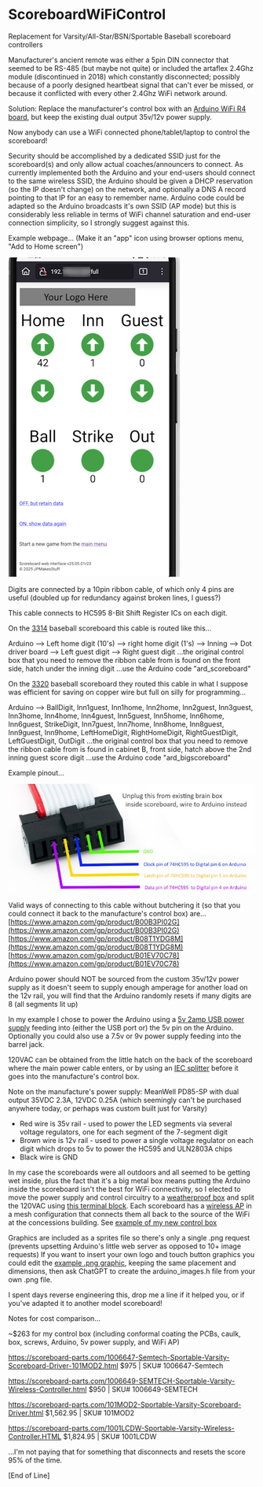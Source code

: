 # ScoreboardWiFiControl
Replacement for Varsity/All-Star/BSN/Sportable Baseball scoreboard controllers

Manufacturer's ancient remote was either a 5pin DIN connector that seemed to be RS-485 (but maybe not quite) or included the artaflex 2.4Ghz module (discontinued in 2018) which constantly disconnected; possibly because of a poorly designed heartbeat signal that can't ever be missed, or because it conflicted with every other 2.4Ghz WiFi network around.

Solution: Replace the manufacturer's control box with an [Arduino WiFi R4 board](https://store.arduino.cc/products/uno-r4-wifi), but keep the existing dual output 35v/12v power supply.

Now anybody can use a WiFi connected phone/tablet/laptop to control the scoreboard!

Security should be accomplished by a dedicated SSID just for the scoreboard(s) and only allow actual coaches/announcers to connect.  As currently implemented both the Arduino and your end-users should connect to the same wireless SSID, the Arduino should be given a DHCP reservation (so the IP doesn't change) on the network, and optionally a DNS A record pointing to that IP for an easy to remember name.  Arduino code could be adapted so the Arduino broadcasts it's own SSID (AP mode) but this is considerably less reliable in terms of WiFi channel saturation and end-user connection simplicity, so I strongly suggest against this.

Example webpage... (Make it an "app" icon using browser options menu, "Add to Home screen")

![Webpage_Screenshot_On_Phone](https://github.com/JPMakesStuff/ScoreboardWiFiControl/blob/main/Webpage_Screenshot_On_Phone.png?raw=true)

Digits are connected by a 10pin ribbon cable, of which only 4 pins are useful (doubled up for redundancy against broken lines, I guess?)

This cable connects to HC595 8-Bit Shift Register ICs on each digit.

On the [3314](https://github.com/JPMakesStuff/ScoreboardWiFiControl/blob/main/3314.jpg) baseball scoreboard this cable is routed like this...

Arduino --> Left home digit (10's) --> right home digit (1's) --> Inning --> Dot driver board --> Left guest digit --> Right guest digit
...the original control box that you need to remove the ribbon cable from is found on the front side, hatch under the inning digit
...use the Arduino code "ard_scoreboard"

On the [3320](https://github.com/JPMakesStuff/ScoreboardWiFiControl/blob/main/3320.jpg) baseball scoreboard they routed this cable in what I suppose was efficient for saving on copper wire but full on silly for programming...

Arduino --> BallDigit, Inn1guest, Inn1home, Inn2home, Inn2guest, Inn3guest, Inn3home, Inn4home, Inn4guest, Inn5guest, Inn5home, Inn6home, Inn6guest, StrikeDigit, Inn7guest, Inn7home, Inn8home, Inn8guest, Inn9guest, Inn9home, LeftHomeDigit, RightHomeDigit, RightGuestDigit, LeftGuestDigit, OutDigit
...the original control box that you need to remove the ribbon cable from is found in cabinet B, front side, hatch above the 2nd inning guest score digit
...use the Arduino code "ard_bigscoreboard"

Example pinout...

![10pin connector](https://github.com/JPMakesStuff/ScoreboardWiFiControl/blob/main/10pin_ribbon_cable.jpg?raw=true)

Valid ways of connecting to this cable without butchering it (so that you could connect it back to the manufacture's control box) are...
[https://www.amazon.com/gp/product/B00B3PI02G](https://www.amazon.com/gp/product/B00B3PI02G)
[https://www.amazon.com/gp/product/B08T1YDG8M](https://www.amazon.com/gp/product/B08T1YDG8M)
[https://www.amazon.com/gp/product/B01EV70C78](https://www.amazon.com/gp/product/B01EV70C78)

Arduino power should NOT be sourced from the custom 35v/12v power supply as it doesn't seem to supply enough amperage for another load on the 12v rail, you will find that the Arduino randomly resets if many digits are 8 (all segments lit up)

In my example I chose to power the Arduino using a [5v 2amp USB power supply](https://www.amazon.com/gp/product/B07DCR29GN) feeding into (either the USB port or) the 5v pin on the Arduino.  Optionally you could also use a 7.5v or 9v power supply feeding into the barrel jack.

120VAC can be obtained from the little hatch on the back of the scoreboard where the main power cable enters, or by using an [IEC splitter](https://www.amazon.com/gp/product/B0BGPXDYSM) before it goes into the manufacture's control box.

Note on the manufacture's power supply: MeanWell PD85-SP with dual output 35VDC 2.3A, 12VDC 0.25A (which seemingly can't be purchased anywhere today, or perhaps was custom built just for Varsity)
 - Red wire is 35v rail - used to power the LED segments via several voltage regulators, one for each segment of the 7-segment digit
 - Brown wire is 12v rail - used to power a single voltage regulator on each digit which drops to 5v to power the HC595 and ULN2803A chips
 - Black wire is GND

In my case the scoreboards were all outdoors and all seemed to be getting wet inside, plus the fact that it's a big metal box means putting the Arduino inside the scoreboard isn't the best for WiFi connectivity, so I elected to move the power supply and control circuitry to a [weatherproof box](https://www.amazon.com/gp/product/B0BFPXDN8M) and split the 120VAC using [this terminal block](https://www.amazon.com/gp/product/B0DNJRQP32).  Each scoreboard has a [wireless AP](https://www.amazon.com/gp/product/B0B231J81C) in a mesh configuration that connects them all back to the source of the WiFi at the concessions building.  See [example of my new control box](https://github.com/JPMakesStuff/ScoreboardWiFiControl/blob/main/Example_control_box.jpg)

Graphics are included as a sprites file so there's only a single .png request (prevents upsetting Arduino's little web server as opposed to 10+ image requests)  If you want to insert your own logo and touch button graphics you could edit the [example .png graphic](https://github.com/JPMakesStuff/ScoreboardWiFiControl/blob/main/sprites_example.png), keeping the same placement and dimensions, then ask ChatGPT to create the arduino_images.h file from your own .png file.

I spent days reverse engineering this, drop me a line if it helped you, or if you've adapted it to another model scoreboard!

Notes for cost comparison...

~$263 for my control box (including conformal coating the PCBs, caulk, box, screws, Arduino, 5v power supply, and WiFi AP)

https://scoreboard-parts.com/1006647-Semtech-Sportable-Varsity-Scoreboard-Driver-101MOD2.html
$975 | SKU# 1006647-Semtech

https://scoreboard-parts.com/1006649-SEMTECH-Sportable-Varsity-Wireless-Controller.html
$950 | SKU# 1006649-SEMTECH

https://scoreboard-parts.com/101MOD2-Sportable-Varsity-Scoreboard-Driver.html
$1,562.95 | SKU# 101MOD2

https://scoreboard-parts.com/1001LCDW-Sportable-Varsity-Wireless-Controller.HTML
$1,824.95 | SKU# 1001LCDW

...I'm not paying that for something that disconnects and resets the score 95% of the time.

[End of Line]
